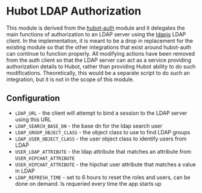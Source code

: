 # Hubot LDAP Authorization

This module is derived from the [hubot-auth](https://github.com/hubot-scripts/hubot-auth) module and it delegates the main functions of authorization to an LDAP server using the [ldapjs](http://ldapjs.org/client.html) LDAP client.  In the implementation, it is meant to be a drop in replacement for the existing module so that the other integrations that exist around hubot-auth can continue to function properly.  All modifying actions have been removed from the auth client so that the LDAP server can act as a service providing authorization details to Hubot, rather than providing Hubot ability to do such modifications.  Theoretically, this would be a separate script to do such an integration, but it is not in the scope of this module.

## Configuration

* `LDAP_URL` - the client will attempt to bind a session to the LDAP server using this URL
* `LDAP_SEARCH_BASE_DN` - the base dn for the ldap search user
* `LDAP_GROUP_OBJECT_CLASS` - the object class to use to find LDAP groups
* `LDAP_USER_OBJECT_CLASS` - the user object class to identify users from LDAP
* `USER_LDAP_ATTRIBUTE` - the ldap attribute that matches an attribute from `USER_HIPCHAT_ATTRIBUTE`
* `USER_HIPCHAT_ATTRIBUTE` - the hipchat user attribute that matches a value in LDAP
* `LDAP_REFRESH_TIME` - set to 6 hours to reset the roles and users, can be done on demand.  Is requeried every time the app starts up